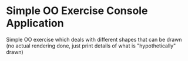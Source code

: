 # Simple OO Exercise Console Application
Simple OO exercise which deals with different shapes that can be drawn (no actual rendering done, just print details of what is "hypothetically" drawn)
